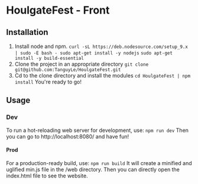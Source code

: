 # HoulgateFest - Front
## Installation
1. Install node and npm.
`curl -sL https://deb.nodesource.com/setup_9.x | sudo -E bash - sudo apt-get install -y nodejs`
`sudo apt-get install -y build-essential`
2. Clone the project in an appropriate directory
`git clone git@github.com:TanguyLe/HoulgateFest.git`
3. Cd to the clone directory and install the modules
`cd HoulgateFest | npm install`
You're ready to go!
## Usage
### Dev
To run a hot-reloading web server for development, use:
`npm run dev`
Then you can go to http://localhost:8080/ and have fun!
#### Prod
For a production-ready build, use:
`npm run build`
It will create a minified and uglified min.js file in the /web directory. Then you can directly open the index.html file to see the website.
